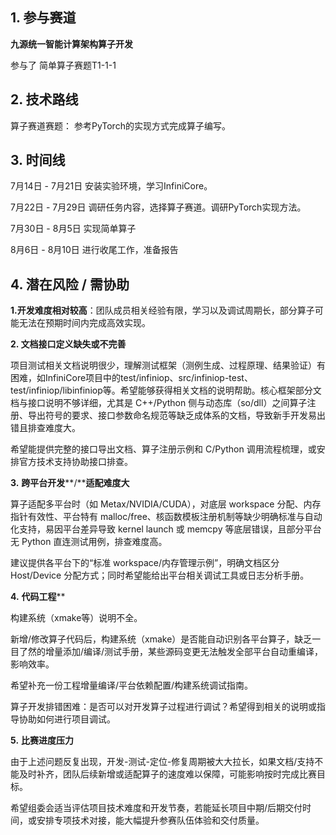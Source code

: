 

## 1. 参与赛道


**九源统一智能计算架构算子开发**

参与了 简单算子赛题T1-1-1



## 2. 技术路线



算子赛道赛题：
参考PyTorch的实现方式完成算子编写。

## 3. 时间线

7月14日 - 7月21日	安装实验环境，学习InfiniCore。

7月22日 - 7月29日	调研任务内容，选择算子赛道。调研PyTorch实现方法。

7月30日 - 8月5日	  实现简单算子

8月6日   - 8月10日	进行收尾工作，准备报告

## 4. 潜在风险 / 需协助

**1.开发难度相对较高**：团队成员相关经验有限，学习以及调试周期长，部分算子可能无法在预期时间内完成高效实现。



**2. 文档接口定义缺失或不完善**

项目测试相关文档说明很少，理解测试框架（测例生成、过程原理、结果验证）有困难，如InfiniCore项目中的test/infiniop、src/infiniop-test、test/infiniop/libinfiniop等。希望能够获得相关文档的说明帮助。核心框架部分文档与接口说明不够详细，尤其是 C++/Python 侧与动态库（so/dll）之间算子注册、导出符号的要求、接口参数命名规范等缺乏成体系的文档，导致新手开发易出错且排查难度大。

希望能提供完整的接口导出文档、算子注册示例和 C/Python 调用流程梳理，或安排官方技术支持协助接口排查。

**3.** **跨平台开发****/****适配难度大**

算子适配多平台时（如 Metax/NVIDIA/CUDA），对底层 workspace 分配、内存指针有效性、平台特有 malloc/free、核函数模板注册机制等缺少明确标准与自动化支持，易因平台差异导致 kernel launch 或 memcpy 等底层错误，且部分平台无 Python 直连测试用例，排查难度高。

建议提供各平台下的“标准 workspace/内存管理示例”，明确文档区分 Host/Device 分配方式；同时希望能给出平台相关调试工具或日志分析手册。

**4.** **代码工程****

构建系统（xmake等）说明不全。

新增/修改算子代码后，构建系统（xmake）是否能自动识别各平台算子，缺乏一目了然的增量添加/编译/测试手册，某些源码变更无法触发全部平台自动重编译，影响效率。

希望补充一份工程增量编译/平台依赖配置/构建系统调试指南。

算子开发排错困难：是否可以对开发算子过程进行调试？希望得到相关的说明或指导协助如何进行项目调试。



**5.** **比赛进度压力**

由于上述问题反复出现，开发-测试-定位-修复周期被大大拉长，如果文档/支持不能及时补齐，团队后续新增或适配算子的速度难以保障，可能影响按时完成比赛目标。

希望组委会适当评估项目技术难度和开发节奏，若能延长项目中期/后期交付时间，或安排专项技术对接，能大幅提升参赛队伍体验和交付质量。



